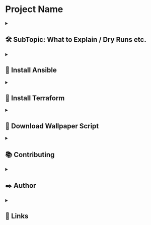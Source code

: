 
# Project Name

<!-- --- DEPLOYMENT STATUS CODE ---

Deployment Status: [![Deploy to Heroku](https://github.com/hassanaftab93/REPO-NAME/actions/workflows/main.yml/badge.svg?branch=main)](https://github.com/hassanaftab93/REPO-NAME/actions/workflows/main.yml)

-->
<!-- --- FORMAT OF MARK DOWN WITH COLLAPSIBLE MENU ---
<details>
  <summary>
    <h2>
      
    </h2>
  </summary>

</details>
-->
<!---------------------------------------- SECTION DIVIDER ---------------------------------------->
<details>
  <summary>
    <h2>
      🛠 SubTopic: What to Explain / Dry Runs etc.
    </h2>
  </summary>

  - Have Bash Installed
</details>

<!---------------------------------------- SECTION DIVIDER ---------------------------------------->
<details>
  <summary>
    <h2>
      📑 Install Ansible
    </h2>
  </summary>

  Step 1: Run ansible.sh
    
  ```bash
      ./install/ansible.sh
  ```
</details>

<!---------------------------------------- SECTION DIVIDER ---------------------------------------->
<details>
  <summary>
    <h2>
      📑 Install Terraform
    </h2>
  </summary>

  Step 1: Run terraform.sh
    
  ```bash
      ./install/terraform.sh
  ```
</details>

<!---------------------------------------- SECTION DIVIDER ---------------------------------------->
<details>
  <summary>
    <h2>
      📑 Download Wallpaper Script
    </h2>
  </summary>

  Step 1: Make a directory 'Pictures/Wallpapers' in Home Directory (if it does not exist)
    
  ```bash
      cd ~
      sudo mkdir Pictures
      cd Pictures
      mkdir Wallpapers
      cd Wallpapers
  ```
  Step 2: Download the script using the command below or [Click Here](./scripts/download-wallpaper.sh)

  ```bash
    curl -o download-wallpaper.sh https://raw.githubusercontent.com/hassanaftab93/linux-scripts/main/scripts/download-wallpaper.sh
  ```
  Step 3: Give execute permissions to the script
  
  ```bash
    chmod +x ./download-wallpapers.sh
  ```
  Step 4: Run the script and pass the URL to the image file/wallpaper you want to download
  
  ```bash
    ./download-wallpapers.sh https://url_to_image
  ```
</details>

<!---------------------------------------- SECTION DIVIDER ---------------------------------------->
<details>
  <summary>
    <h2>
      📚 Contributing
    </h2>
  </summary>

  Click here to learn more about: [Contributions](./docs/CONTRIBUTING.md)
</details>

<!---------------------------------------- SECTION DIVIDER ---------------------------------------->
<details>
  <summary>
    <h2>
      ✒️ Author
    </h2>
  </summary>

  <!--
  Add More Contributors/Authors here using the following line of code:
  - [@username](https://www.github.com/username)
  -->

  - [@hassanaftab93](https://www.github.com/hassanaftab93)

</details>

<!---------------------------------------- SECTION DIVIDER ---------------------------------------->
<details>
  <summary>
    <h2>
      🔗 Links
    </h2>
  </summary>

<!--

  Add your links here in the table below:
  Remove my Table and use your own links.

  |Type|Link|
  |:--:|:--:|
  |Portfolio| PORTFOLIO_LINK_HERE |
  |LinkedIn| LINKEDIN_LINK_HERE |

-->

  |Type|Link|
  |:--:|:--:|
  | Portfolio | [![portfolio](https://img.shields.io/badge/my_portfolio-000?style=for-the-badge&logo=ko-fi&logoColor=white)](https://linktr.ee/hassanaftab) |
  | LinkedIn | [![linkedin](https://img.shields.io/badge/linkedin-0A66C2?style=for-the-badge&logo=linkedin&logoColor=white)](https://www.linkedin.com/in/hassanaftab93/) |
</details>

<!---------------------------------------- SECTION DIVIDER ---------------------------------------->

